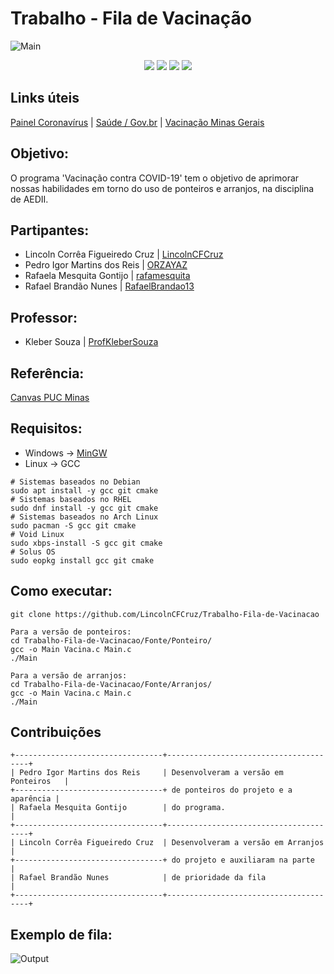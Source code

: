 # Trabalho - Fila de Vacinação

![Main](https://raw.githubusercontent.com/LincolnCFCruz/Trabalho-Fila-de-Vacinacao/main/Imagens/Menu.png)

<p align="center">
<img src="https://img.shields.io/github/repo-size/LincolnCFCruz/Trabalho-Fila-de-Vacinacao?label=Tamanho&style=flat-square">
<img src="https://img.shields.io/github/languages/count/LincolnCFCruz/Trabalho-Fila-de-Vacinacao?label=Linguagens&style=flat-square">
<img src="https://img.shields.io/github/issues/LincolnCFCruz/Trabalho-Fila-de-Vacinacao?label=Problemas&style=flat-square">
<img src="https://img.shields.io/github/last-commit/LincolnCFCruz/Trabalho-Fila-de-Vacinacao?label=%C3%9Altimo%20commit&style=flat-square">
</p>


## Links úteis
[Painel Coronavírus](https://covid.saude.gov.br/) | [Saúde / Gov.br](https://coronavirus.saude.gov.br/) | [Vacinação Minas Gerais](https://vacinaminas.mg.gov.br/)

## Objetivo:
 O programa 'Vacinação contra COVID-19' tem o objetivo de aprimorar nossas habilidades em torno do uso de ponteiros e arranjos, na disciplina de AEDII.
## Partipantes:
 - Lincoln Corrêa Figueiredo Cruz | [LincolnCFCruz](https://github.com/LincolnCFCruz)
 - Pedro Igor Martins dos Reis | [ORZAYAZ](https://github.com/ORZAYAZ)
 - Rafaela Mesquita Gontijo | [rafamesquita](https://github.com/rafamesquita)
 - Rafael Brandão Nunes | [RafaelBrandao13](https://github.com/RafaelBrandao13)

## Professor:
 - Kleber Souza | [ProfKleberSouza](https://github.com/ProfKleberSouza)
## Referência:
[Canvas PUC Minas](https://pucminas.instructure.com/courses/53903/assignments/265771)

## Requisitos:
 - Windows → [MinGW](https://sourceforge.net/projects/mingw/)
 - Linux → GCC
 ```
 # Sistemas baseados no Debian
 sudo apt install -y gcc git cmake
 # Sistemas baseados no RHEL
 sudo dnf install -y gcc git cmake
 # Sistemas baseados no Arch Linux
 sudo pacman -S gcc git cmake
 # Void Linux
 sudo xbps-install -S gcc git cmake
 # Solus OS
 sudo eopkg install gcc git cmake
```
## Como executar:
```
git clone https://github.com/LincolnCFCruz/Trabalho-Fila-de-Vacinacao

Para a versão de ponteiros:
cd Trabalho-Fila-de-Vacinacao/Fonte/Ponteiro/
gcc -o Main Vacina.c Main.c
./Main

Para a versão de arranjos:
cd Trabalho-Fila-de-Vacinacao/Fonte/Arranjos/
gcc -o Main Vacina.c Main.c
./Main
```
## Contribuições
```
+---------------------------------+---------------------------------------+
| Pedro Igor Martins dos Reis     | Desenvolveram a versão em Ponteiros   |
+---------------------------------+ de ponteiros do projeto e a aparência |
| Rafaela Mesquita Gontijo        | do programa.                          |
+---------------------------------+---------------------------------------+
| Lincoln Corrêa Figueiredo Cruz  | Desenvolveram a versão em Arranjos    |
+---------------------------------+ do projeto e auxiliaram na parte      |
| Rafael Brandão Nunes            | de prioridade da fila                 |
+---------------------------------+---------------------------------------+
```
## Exemplo de fila:
![Output](https://raw.githubusercontent.com/LincolnCFCruz/Trabalho-Fila-de-Vacinacao/main/Imagens/Lista.png)

